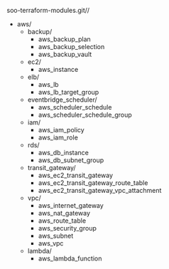 
soo-terraform-modules.git//
- aws/
  - backup/
    - aws_backup_plan
    - aws_backup_selection
    - aws_backup_vault
  - ec2/
    - aws_instance
  - elb/
    - aws_lb
    - aws_lb_target_group
  - eventbridge_scheduler/
    - aws_scheduler_schedule
    - aws_scheduler_schedule_group
  - iam/
    - aws_iam_policy
    - aws_iam_role
  - rds/
    - aws_db_instance
    - aws_db_subnet_group
  - transit_gateway/
    - aws_ec2_transit_gateway
    - aws_ec2_transit_gateway_route_table
    - aws_ec2_transit_gateway_vpc_attachment
  - vpc/
    - aws_internet_gateway
    - aws_nat_gateway
    - aws_route_table
    - aws_security_group
    - aws_subnet
    - aws_vpc
  - lambda/
    - aws_lambda_function









